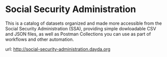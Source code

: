 # Social Security Administration

This is a catalog of datasets organized and made more accessible from the Social Security Administration (SSA), providing simple dowloadable CSV and JSON files, as well as Postman Collections you can use as part of workflows and other automation.

url: http://social-security-administration.dayda.org

